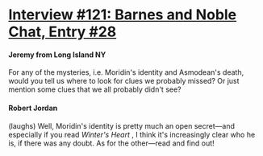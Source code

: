 # [Interview #121: Barnes and Noble Chat, Entry #28](https://www.theoryland.com/intvmain.php?i=121#28)

#### Jeremy from Long Island NY

For any of the mysteries, i.e. Moridin's identity and Asmodean's death, would you tell us where to look for clues we probably missed? Or just mention some clues that we all probably didn't see?

#### Robert Jordan

(laughs) Well, Moridin's identity is pretty much an open secret—and especially if you read
*Winter's Heart*
, I think it's increasingly clear who he is, if there was any doubt. As for the other—read and find out!

